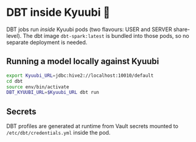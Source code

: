 # DBT inside Kyuubi 🐉

DBT jobs run *inside* Kyuubi pods (two flavours: USER and SERVER share-level). The dbt image `dbt-spark:latest` is bundled into those pods, so no separate deployment is needed.

## Running a model locally against Kyuubi
```bash
export Kyuubi_URL=jdbc:hive2://localhost:10010/default
cd dbt
source env/bin/activate
DBT_KYUUBI_URL=$Kyuubi_URL dbt run
```

## Secrets
DBT profiles are generated at runtime from Vault secrets mounted to `/etc/dbt/credentials.yml` inside the pod. 